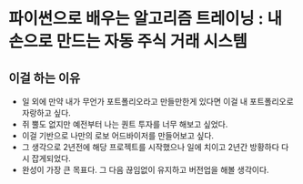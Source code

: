 # 파이썬으로 배우는 알고리즘 트레이닝 : 내 손으로 만드는 자동 주식 거래 시스템

## 이걸 하는 이유
- 일 외에 만약 내가 무언가 포트폴리오라고 만들만한게 있다면 이걸 내 포트폴리오로 자랑하고 싶다.
- 쥐 뿔도 없지만 예전부터 나는 퀀트 투자를 너무 해보고 싶었다. 
- 이걸 기반으로 나만의 로보 어드바이저를 만들어보고 싶다.
- 그 생각으로 2년전에 해당 프로젝트를 시작했으나 일에 치이고 2년간 방황하다 다시 잡게되었다.
- 완성이 가장 큰 목표다. 그 다음 끊임없이 유지하고 버전업을 해볼 생각이다.

